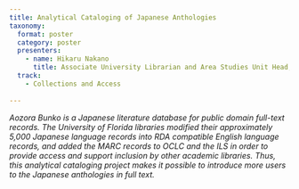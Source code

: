 ```yaml
---
title: Analytical Cataloging of Japanese Anthologies
taxonomy:
  format: poster
  category: poster
  presenters:
    - name: Hikaru Nakano       
      title: Associate University Librarian and Area Studies Unit Head, University of Florida
  track:
    - Collections and Access
 
---
```

_Aozora Bunko is a Japanese literature database for public domain full-text records. The University of Florida libraries modified their approximately 5,000 Japanese language records into RDA compatible English language records, and added the MARC records to OCLC and the ILS in order to provide access and support inclusion by other academic libraries. Thus, this analytical cataloging project makes it possible to introduce more users to the Japanese anthologies in full text._
